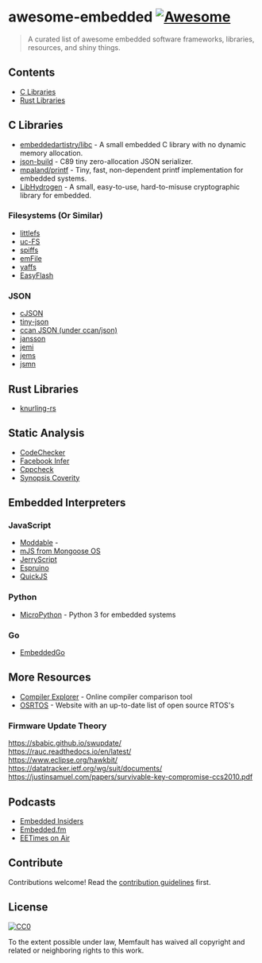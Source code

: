 # awesome-embedded [![Awesome](https://awesome.re/badge.svg)](https://awesome.re)

> A curated list of awesome embedded software frameworks, libraries, resources, and shiny things.


## Contents

- [C Libraries](#c-libraries)
- [Rust Libraries](#rust-libraries)

## C Libraries

- [embeddedartistry/libc](https://github.com/embeddedartistry/libc) - A small
  embedded C library with no dynamic memory allocation.
- [json-build](https://github.com/lcsmuller/json-build) - C89 tiny zero-allocation
  JSON serializer.
- [mpaland/printf](https://github.com/mpaland/printf) - Tiny, fast,
  non-dependent printf implementation for embedded systems.
- [LibHydrogen](https://github.com/jedisct1/libhydrogen) - A small, easy-to-use,
  hard-to-misuse cryptographic library for embedded.

### Filesystems (Or Similar)

- [littlefs](https://github.com/ARMmbed/littlefs)
- [uc-FS](https://github.com/SiliconLabs/uC-FS)
- [spiffs](https://github.com/pellepl/spiffs)
- [emFile](https://www.segger.com/products/file-system/emfile/)
- [yaffs](https://yaffs.net/)
- [EasyFlash](https://github.com/armink-rtt-pkgs/EasyFlash)

### JSON

- [cJSON](https://github.com/DaveGamble/cJSON)
- [tiny-json](https://github.com/rafagafe/tiny-json)
- [ccan JSON (under ccan/json)](https://github.com/rustyrussell/ccan)
- [jansson](https://github.com/akheron/jansson)
- [jemi](https://github.com/rdpoor/jemi)
- [jems](https://github.com/rdpoor/jems)
- [jsmn](https://github.com/zserge/jsmn)

## Rust Libraries

- [knurling-rs](https://knurling.ferrous-systems.com/)

## Static Analysis

- [CodeChecker](https://github.com/Ericsson/codechecker)
- [Facebook Infer](https://fbinfer.com/)
- [Cppcheck](http://cppcheck.sourceforge.net/)
- [Synopsis Coverity](https://scan.coverity.com/)

## Embedded Interpreters

### JavaScript

- [Moddable](https://www.moddable.com/) - 
- [mJS from Mongoose OS](https://github.com/cesanta/mjs)
- [JerryScript](https://jerryscript.net/)
- [Espruino](https://www.espruino.com/)
- [QuickJS](https://bellard.org/quickjs/)

### Python

- [MicroPython](https://micropython.org/) - Python 3 for embedded systems

### Go

- [EmbeddedGo](https://embeddedgo.github.io/)

## More Resources

- [Compiler Explorer](https://godbolt.org/) - Online compiler comparison tool
- [OSRTOS](https://www.osrtos.com/) - Website with an up-to-date list of open source RTOS's

### Firmware Update Theory

https://sbabic.github.io/swupdate/<br>
https://rauc.readthedocs.io/en/latest/<br>
https://www.eclipse.org/hawkbit/<br>
https://datatracker.ietf.org/wg/suit/documents/<br>
https://justinsamuel.com/papers/survivable-key-compromise-ccs2010.pdf<br>

## Podcasts

- [Embedded Insiders](https://www.buzzsprout.com/280493)
- [Embedded.fm](https://embedded.fm/)
- [EETimes on Air](https://www.eetimes.com/podcasts/)

## Contribute

Contributions welcome! Read the [contribution guidelines](contributing.md) first.

## License

[![CC0](https://mirrors.creativecommons.org/presskit/buttons/88x31/svg/cc-zero.svg)](https://creativecommons.org/publicdomain/zero/1.0)

To the extent possible under law, Memfault has waived all copyright and
related or neighboring rights to this work.
